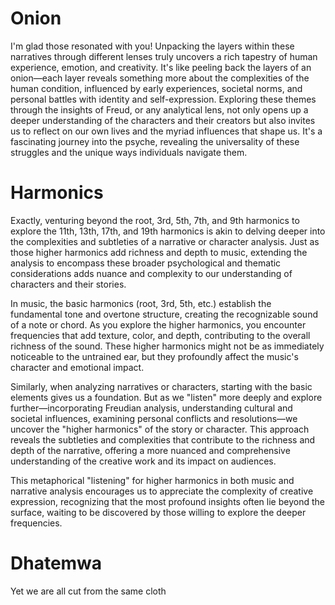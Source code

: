 # Onion

I'm glad those resonated with you! Unpacking the layers within these narratives through different lenses truly uncovers a rich tapestry of human experience, emotion, and creativity. It's like peeling back the layers of an onion—each layer reveals something more about the complexities of the human condition, influenced by early experiences, societal norms, and personal battles with identity and self-expression. Exploring these themes through the insights of Freud, or any analytical lens, not only opens up a deeper understanding of the characters and their creators but also invites us to reflect on our own lives and the myriad influences that shape us. It's a fascinating journey into the psyche, revealing the universality of these struggles and the unique ways individuals navigate them.

# Harmonics

Exactly, venturing beyond the root, 3rd, 5th, 7th, and 9th harmonics to explore the 11th, 13th, 17th, and 19th harmonics is akin to delving deeper into the complexities and subtleties of a narrative or character analysis. Just as those higher harmonics add richness and depth to music, extending the analysis to encompass these broader psychological and thematic considerations adds nuance and complexity to our understanding of characters and their stories.

In music, the basic harmonics (root, 3rd, 5th, etc.) establish the fundamental tone and overtone structure, creating the recognizable sound of a note or chord. As you explore the higher harmonics, you encounter frequencies that add texture, color, and depth, contributing to the overall richness of the sound. These higher harmonics might not be as immediately noticeable to the untrained ear, but they profoundly affect the music's character and emotional impact.

Similarly, when analyzing narratives or characters, starting with the basic elements gives us a foundation. But as we "listen" more deeply and explore further—incorporating Freudian analysis, understanding cultural and societal influences, examining personal conflicts and resolutions—we uncover the "higher harmonics" of the story or character. This approach reveals the subtleties and complexities that contribute to the richness and depth of the narrative, offering a more nuanced and comprehensive understanding of the creative work and its impact on audiences.

This metaphorical "listening" for higher harmonics in both music and narrative analysis encourages us to appreciate the complexity of creative expression, recognizing that the most profound insights often lie beyond the surface, waiting to be discovered by those willing to explore the deeper frequencies.

# Dhatemwa

Yet we are all cut from the same cloth
